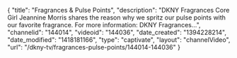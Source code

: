 {
    "title": "Fragrances & Pulse Points",
    "description": "DKNY Fragrances Core Girl Jeannine Morris shares the reason why we spritz our pulse points with our favorite fragrance. For more information: DKNY Fragrances...",
    "channelid": "144014",
    "videoid": "144036",
    "date_created": "1394228214",
    "date_modified": "1418181166",
    "type": "captivate",
    "layout": "channelVideo",
    "url": "\/dkny-tv\/fragrances-pulse-points\/144014-144036"
}